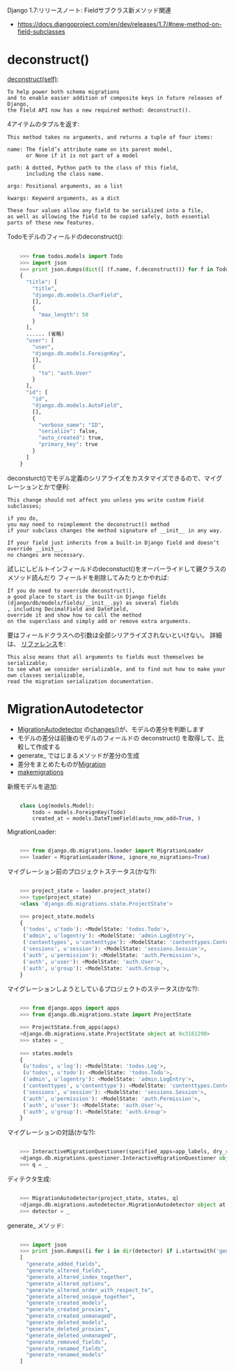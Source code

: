 Django 1.7:リリースノート: Fieldサブクラス新メソッド関連

- https://docs.djangoproject.com/en/dev/releases/1.7/#new-method-on-field-subclasses

# deconstruct() #

[deconstruct(self)](https://github.com/django/django/blob/stable/1.7.x/django/db/models/fields/__init__.py#L292):

    To help power both schema migrations 
    and to enable easier addition of composite keys in future releases of Django, 
    the Field API now has a new required method: deconstruct().

4アイテムのタプルを返す:

    This method takes no arguments, and returns a tuple of four items:

    name: The field’s attribute name on its parent model, 
          or None if it is not part of a model

    path: A dotted, Python path to the class of this field, 
          including the class name.

    args: Positional arguments, as a list

    kwargs: Keyword arguments, as a dict

    These four values allow any field to be serialized into a file, 
    as well as allowing the field to be copied safely, both essential parts of these new features.

Todoモデルのフィールドのdeconstruct():
    
```py
    
    >>> from todos.models import Todo
    >>> import json
    >>> print json.dumps(dict([ (f.name, f.deconstruct()) for f in Todo._meta.fields ]),indent=2)
    {
      "title": [
        "title", 
        "django.db.models.CharField", 
        [], 
        {
          "max_length": 50
        }
      ], 
      ...... (省略)
      "user": [
        "user", 
        "django.db.models.ForeignKey", 
        [], 
        {
          "to": "auth.User"
        }
      ], 
      "id": [
        "id", 
        "django.db.models.AutoField", 
        [], 
        {
          "verbose_name": "ID", 
          "serialize": false, 
          "auto_created": true, 
          "primary_key": true
        }
      ]
    }
```


deconsturct()でモデル定義のシリアライズをカスタマイズできるので、マイグレーションとかで便利:

    This change should not affect you unless you write custom Field subclasses; 

    if you do, 
    you may need to reimplement the deconstruct() method 
    if your subclass changes the method signature of __init__ in any way. 
    
    If your field just inherits from a built-in Django field and doesn’t override __init__, 
    no changes are necessary.

試しにしビルトインフィールドのdeconstuct()をオーバーライドして親クラスのメソッド読んだり
フィールドを削除してみたりとかやれば:

    If you do need to override deconstruct(), 
    a good place to start is the built-in Django fields 
    (django/db/models/fields/__init__.py) as several fields
    , including DecimalField and DateField, 
    override it and show how to call the method 
    on the superclass and simply add or remove extra arguments.

要はフィールドクラスへの引数は全部シリアライズされないといけない。
詳細は、 [リファレンス](https://docs.djangoproject.com/en/dev/topics/migrations/#migration-serializing)を:　

    This also means that all arguments to fields must themselves be serializable; 
    to see what we consider serializable, and to find out how to make your own classes serializable, 
    read the migration serialization documentation.
    

# MigrationAutodetector #


- [MigrationAutodetector](https://github.com/django/django/blob/stable/1.7.x/django/db/migrations/autodetector.py#L16)
  の[changes()](https://github.com/django/django/blob/stable/1.7.x/django/db/migrations/autodetector.py#L34)が、モデルの差分を判断します
- モデルの差分は前後のモデルのフィールドの deconstruct() を取得して、比較して作成する
- generate_ ではじまるメソッドが差分の生成 
- 差分をまとめたものが[Migration](https://github.com/django/django/blob/stable/1.7.x/django/db/migrations/migration.py#L5)
- [makemigrations](https://github.com/django/django/blob/stable/1.7.x/django/core/management/commands/makemigrations.py)

 
新規モデルを追加:


```py

    class Log(models.Model):
        todo = models.ForeignKey(Todo)
        created_at = models.DateTimeField(auto_now_add=True, )

```
        

MigrationLoader:

```py

    >>> from django.db.migrations.loader import MigrationLoader
    >>> loader = MigrationLoader(None, ignore_no_migrations=True)
```

マイグレーション前のプロジェクトステータス(かな?):

```py

    >>> project_state = loader.project_state()
    >>> type(project_state)
    <class 'django.db.migrations.state.ProjectState'>

    >>> project_state.models
    {
     ('todos', u'todo'): <ModelState: 'todos.Todo'>, 
     ('admin', u'logentry'): <ModelState: 'admin.LogEntry'>,
     ('contenttypes', u'contenttype'): <ModelState: 'contenttypes.ContentType'>, 
     ('sessions', u'session'): <ModelState: 'sessions.Session'>, 
     ('auth', u'permission'): <ModelState: 'auth.Permission'>, 
     ('auth', u'user'): <ModelState: 'auth.User'>, 
     ('auth', u'group'): <ModelState: 'auth.Group'>, 
    }
```

マイグレーションしようとしているプロジェクトのステータス(かな?):

```py

    >>> from django.apps import apps
    >>> from django.db.migrations.state import ProjectState

    >>> ProjectState.from_apps(apps)
    <django.db.migrations.state.ProjectState object at 0x3161290>
    >>> states = _
    
    >>> states.models
    {
     (u'todos', u'log'): <ModelState: 'todos.Log'>, 
     (u'todos', u'todo'): <ModelState: 'todos.Todo'>, 
     ('admin', u'logentry'): <ModelState: 'admin.LogEntry'>, 
     ('contenttypes', u'contenttype'): <ModelState: 'contenttypes.ContentType'>, 
     ('sessions', u'session'): <ModelState: 'sessions.Session'>, 
     ('auth', u'permission'): <ModelState: 'auth.Permission'>, 
     ('auth', u'user'): <ModelState: 'auth.User'>, 
     ('auth', u'group'): <ModelState: 'auth.Group'>
    }
```


マイグレーションの対話(かな?):

```py

    >>> InteractiveMigrationQuestioner(specified_apps=app_labels, dry_run=True)
    <django.db.migrations.questioner.InteractiveMigrationQuestioner object at 0x3172ad0>
    >>> q = _
```

ディテクタ生成:

```py

    >>> MigrationAutodetector(project_state, states, q)
    <django.db.migrations.autodetector.MigrationAutodetector object at 0x3172b10>
    >>> detector = _
```

generate_ メソッド:

```py

    >>> import json
    >>> print json.dumps([i for i in dir(detector) if i.startswith('generate_')], indent=2)
    [
      "generate_added_fields", 
      "generate_altered_fields", 
      "generate_altered_index_together", 
      "generate_altered_options", 
      "generate_altered_order_with_respect_to", 
      "generate_altered_unique_together", 
      "generate_created_models", 
      "generate_created_proxies", 
      "generate_created_unmanaged", 
      "generate_deleted_models", 
      "generate_deleted_proxies", 
      "generate_deleted_unmanaged", 
      "generate_removed_fields", 
      "generate_renamed_fields", 
      "generate_renamed_models"
    ]
```


